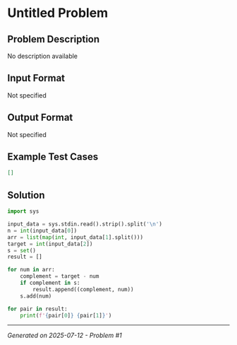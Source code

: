 # Untitled Problem

## Problem Description
No description available

## Input Format
Not specified

## Output Format
Not specified

## Example Test Cases
```json
[]
```

## Solution
```python
import sys

input_data = sys.stdin.read().strip().split('\n')
n = int(input_data[0])
arr = list(map(int, input_data[1].split()))
target = int(input_data[2])
s = set()
result = []

for num in arr:
    complement = target - num
    if complement in s:
        result.append((complement, num))
    s.add(num)

for pair in result:
    print(f'{pair[0]} {pair[1]}')
```

---
*Generated on 2025-07-12 - Problem #1*